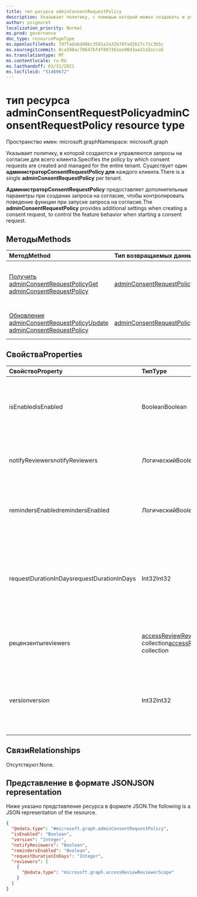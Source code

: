 ```yaml
---
title: тип ресурса adminConsentRequestPolicy
description: Указывает политику, с помощью которой можно создавать и управлять запросами на согласие для всего клиента.
author: psignoret
localization_priority: Normal
ms.prod: governance
doc_type: resourcePageType
ms.openlocfilehash: 7d7fadabdd8bc3581a2a32b70fad2b27c71c3b5c
ms.sourcegitcommit: 8ca598ac70647bf4f897361ee90d3aa31d2ecca5
ms.translationtype: MT
ms.contentlocale: ru-RU
ms.lasthandoff: 03/31/2021
ms.locfileid: "51469672"
---
```

# <a name="adminconsentrequestpolicy-resource-type"></a><span data-ttu-id="cb6f7-103">тип ресурса adminConsentRequestPolicy</span><span class="sxs-lookup"><span data-stu-id="cb6f7-103">adminConsentRequestPolicy resource type</span></span>

<span data-ttu-id="cb6f7-104">Пространство имен: microsoft.graph</span><span class="sxs-lookup"><span data-stu-id="cb6f7-104">Namespace: microsoft.graph</span></span>

<span data-ttu-id="cb6f7-105">Указывает политику, в которой создаются и управляются запросы на согласие для всего клиента.</span><span class="sxs-lookup"><span data-stu-id="cb6f7-105">Specifies the policy by which consent requests are created and managed for the entire tenant.</span></span> <span data-ttu-id="cb6f7-106">Существует один **администраторConsentRequestPolicy для** каждого клиента.</span><span class="sxs-lookup"><span data-stu-id="cb6f7-106">There is a single **adminConsentRequestPolicy** per tenant.</span></span>

<span data-ttu-id="cb6f7-107">**АдминистраторConsentRequestPolicy** предоставляет дополнительные параметры при создании запроса на согласие, чтобы контролировать поведение функции при запуске запроса на согласие.</span><span class="sxs-lookup"><span data-stu-id="cb6f7-107">The **adminConsentRequestPolicy** provides additional settings when creating a consent request, to control the feature behavior when starting a consent request.</span></span>

## <a name="methods"></a><span data-ttu-id="cb6f7-108">Методы</span><span class="sxs-lookup"><span data-stu-id="cb6f7-108">Methods</span></span>

|<span data-ttu-id="cb6f7-109">Метод</span><span class="sxs-lookup"><span data-stu-id="cb6f7-109">Method</span></span>|<span data-ttu-id="cb6f7-110">Тип возвращаемых данных</span><span class="sxs-lookup"><span data-stu-id="cb6f7-110">Return type</span></span>|<span data-ttu-id="cb6f7-111">Описание</span><span class="sxs-lookup"><span data-stu-id="cb6f7-111">Description</span></span>|
|:---|:---|:---|
|[<span data-ttu-id="cb6f7-112">Получить adminConsentRequestPolicy</span><span class="sxs-lookup"><span data-stu-id="cb6f7-112">Get adminConsentRequestPolicy</span></span>](../api/adminconsentrequestpolicy-get.md)|[<span data-ttu-id="cb6f7-113">adminConsentRequestPolicy</span><span class="sxs-lookup"><span data-stu-id="cb6f7-113">adminConsentRequestPolicy</span></span>](../resources/adminconsentrequestpolicy.md)|<span data-ttu-id="cb6f7-114">Ознакомьтесь с свойствами и отношениями объекта [adminConsentRequestPolicy.](../resources/adminconsentrequestpolicy.md)</span><span class="sxs-lookup"><span data-stu-id="cb6f7-114">Read the properties and relationships of an [adminConsentRequestPolicy](../resources/adminconsentrequestpolicy.md) object.</span></span>|
|[<span data-ttu-id="cb6f7-115">Обновление adminConsentRequestPolicy</span><span class="sxs-lookup"><span data-stu-id="cb6f7-115">Update adminConsentRequestPolicy</span></span>](../api/adminconsentrequestpolicy-update.md)|[<span data-ttu-id="cb6f7-116">adminConsentRequestPolicy</span><span class="sxs-lookup"><span data-stu-id="cb6f7-116">adminConsentRequestPolicy</span></span>](../resources/adminconsentrequestpolicy.md)|<span data-ttu-id="cb6f7-117">Обновление свойств объекта [adminConsentRequestPolicy.](../resources/adminconsentrequestpolicy.md)</span><span class="sxs-lookup"><span data-stu-id="cb6f7-117">Update the properties of an [adminConsentRequestPolicy](../resources/adminconsentrequestpolicy.md) object.</span></span>|

## <a name="properties"></a><span data-ttu-id="cb6f7-118">Свойства</span><span class="sxs-lookup"><span data-stu-id="cb6f7-118">Properties</span></span>

|<span data-ttu-id="cb6f7-119">Свойство</span><span class="sxs-lookup"><span data-stu-id="cb6f7-119">Property</span></span>|<span data-ttu-id="cb6f7-120">Тип</span><span class="sxs-lookup"><span data-stu-id="cb6f7-120">Type</span></span>|<span data-ttu-id="cb6f7-121">Описание</span><span class="sxs-lookup"><span data-stu-id="cb6f7-121">Description</span></span>|
|:---|:---|:---|
|<span data-ttu-id="cb6f7-122">isEnabled</span><span class="sxs-lookup"><span data-stu-id="cb6f7-122">isEnabled</span></span>|<span data-ttu-id="cb6f7-123">Boolean</span><span class="sxs-lookup"><span data-stu-id="cb6f7-123">Boolean</span></span>|<span data-ttu-id="cb6f7-124">Указывает, включена или отключена функция запроса на согласие администратора.</span><span class="sxs-lookup"><span data-stu-id="cb6f7-124">Specifies whether the admin consent request feature is enabled or disabled.</span></span> <span data-ttu-id="cb6f7-125">Обязательное.</span><span class="sxs-lookup"><span data-stu-id="cb6f7-125">Required.</span></span>|
|<span data-ttu-id="cb6f7-126">notifyReviewers</span><span class="sxs-lookup"><span data-stu-id="cb6f7-126">notifyReviewers</span></span>|<span data-ttu-id="cb6f7-127">Логический</span><span class="sxs-lookup"><span data-stu-id="cb6f7-127">Boolean</span></span>|<span data-ttu-id="cb6f7-128">Указывает, будут ли рецензенты получать уведомления.</span><span class="sxs-lookup"><span data-stu-id="cb6f7-128">Specifies whether reviewers will receive notifications.</span></span> <span data-ttu-id="cb6f7-129">Обязательное.</span><span class="sxs-lookup"><span data-stu-id="cb6f7-129">Required.</span></span>|
|<span data-ttu-id="cb6f7-130">remindersEnabled</span><span class="sxs-lookup"><span data-stu-id="cb6f7-130">remindersEnabled</span></span>|<span data-ttu-id="cb6f7-131">Логический</span><span class="sxs-lookup"><span data-stu-id="cb6f7-131">Boolean</span></span>|<span data-ttu-id="cb6f7-132">Указывает, будут ли рецензенты получать сообщения напоминания.</span><span class="sxs-lookup"><span data-stu-id="cb6f7-132">Specifies whether reviewers will receive reminder emails.</span></span> <span data-ttu-id="cb6f7-133">Обязательное.</span><span class="sxs-lookup"><span data-stu-id="cb6f7-133">Required.</span></span>|
|<span data-ttu-id="cb6f7-134">requestDurationInDays</span><span class="sxs-lookup"><span data-stu-id="cb6f7-134">requestDurationInDays</span></span>|<span data-ttu-id="cb6f7-135">Int32</span><span class="sxs-lookup"><span data-stu-id="cb6f7-135">Int32</span></span>|<span data-ttu-id="cb6f7-136">Указывает продолжительность действия запроса до его автоматического истечения, если не будет применено решение.</span><span class="sxs-lookup"><span data-stu-id="cb6f7-136">Specifies the duration the request is active before it automatically expires if no decision is applied.</span></span>|
|<span data-ttu-id="cb6f7-137">рецензенты</span><span class="sxs-lookup"><span data-stu-id="cb6f7-137">reviewers</span></span>|<span data-ttu-id="cb6f7-138">[accessReviewReviewerScope](../resources/accessreviewreviewerscope.md) collection</span><span class="sxs-lookup"><span data-stu-id="cb6f7-138">[accessReviewReviewerScope](../resources/accessreviewreviewerscope.md) collection</span></span>|<span data-ttu-id="cb6f7-139">Список рецензентов для согласия администратора.</span><span class="sxs-lookup"><span data-stu-id="cb6f7-139">The list of reviewers for the admin consent.</span></span> <span data-ttu-id="cb6f7-140">Обязательное.</span><span class="sxs-lookup"><span data-stu-id="cb6f7-140">Required.</span></span>|
|<span data-ttu-id="cb6f7-141">version</span><span class="sxs-lookup"><span data-stu-id="cb6f7-141">version</span></span>|<span data-ttu-id="cb6f7-142">Int32</span><span class="sxs-lookup"><span data-stu-id="cb6f7-142">Int32</span></span>|<span data-ttu-id="cb6f7-143">Указывает версию этой политики.</span><span class="sxs-lookup"><span data-stu-id="cb6f7-143">Specifies the version of this policy.</span></span> <span data-ttu-id="cb6f7-144">Когда политика обновляется, эта версия обновляется.</span><span class="sxs-lookup"><span data-stu-id="cb6f7-144">When the policy is updated, this version is updated.</span></span> <span data-ttu-id="cb6f7-145">Только для чтения.</span><span class="sxs-lookup"><span data-stu-id="cb6f7-145">Read-only.</span></span>|

## <a name="relationships"></a><span data-ttu-id="cb6f7-146">Связи</span><span class="sxs-lookup"><span data-stu-id="cb6f7-146">Relationships</span></span>

<span data-ttu-id="cb6f7-147">Отсутствуют.</span><span class="sxs-lookup"><span data-stu-id="cb6f7-147">None.</span></span>

## <a name="json-representation"></a><span data-ttu-id="cb6f7-148">Представление в формате JSON</span><span class="sxs-lookup"><span data-stu-id="cb6f7-148">JSON representation</span></span>

<span data-ttu-id="cb6f7-149">Ниже указано представление ресурса в формате JSON.</span><span class="sxs-lookup"><span data-stu-id="cb6f7-149">The following is a JSON representation of the resource.</span></span>
<!-- {
  "blockType": "resource",
  "keyProperty": "id",
  "@odata.type": "microsoft.graph.adminConsentRequestPolicy",
  "openType": false
}
-->
``` json
{
  "@odata.type": "#microsoft.graph.adminConsentRequestPolicy",
  "isEnabled": "Boolean",
  "version": "Integer",
  "notifyReviewers": "Boolean",
  "remindersEnabled": "Boolean",
  "requestDurationInDays": "Integer",
  "reviewers": [
    {
      "@odata.type": "microsoft.graph.accessReviewReviewerScope"
    }
  ]
}
```

